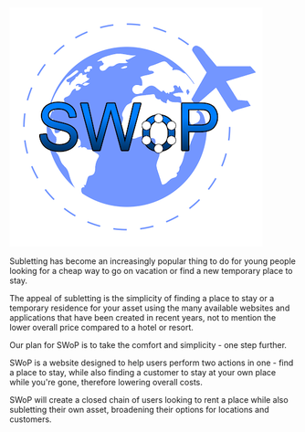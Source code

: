 ![alt text](https://github.com/orikadi/swop/blob/master/Logo2.png?raw=true)

Subletting has become an increasingly popular thing to do for young people looking for a cheap way to go on vacation or find a new temporary place to stay.

The appeal of subletting is the simplicity of finding a place to stay or a temporary residence for your asset using the many available websites and applications that have been created in recent years, not to mention the lower overall price compared to a hotel or resort.

Our plan for SWoP is to take the comfort and simplicity - one step further.

SWoP is a website designed to help users perform two actions in one - find a place to stay, while also finding a customer to stay at your own place while you're gone, therefore lowering overall costs.


SWoP will create a closed chain of users looking to rent a place while also subletting their own asset, broadening their options for locations and customers.
